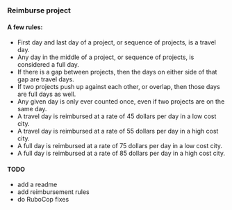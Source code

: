 ### Reimburse project

#### A few rules:
* First day and last day of a project, or sequence of projects, is a travel day.
* Any day in the middle of a project, or sequence of projects, is considered a full day.
* If there is a gap between projects, then the days on either side of that gap are travel days.
* If two projects push up against each other, or overlap, then those days are full days as well.
* Any given day is only ever counted once, even if two projects are on the same day.
* A travel day is reimbursed at a rate of 45 dollars per day in a low cost city.
* A travel day is reimbursed at a rate of 55 dollars per day in a high cost city.
* A full day is reimbursed at a rate of 75 dollars per day in a low cost city.
* A full day is reimbursed at a rate of 85 dollars per day in a high cost city.

#### TODO
* add a readme
* add reimbursement rules
* do RuboCop fixes
